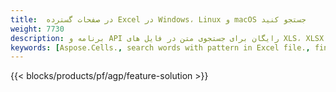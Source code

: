```yaml
---
title:  در صفحات گسترده Excel در Windows، Linux و macOS جستجو کنید
weight: 7730
description: برنامه و API رایگان برای جستجوی متن در فایل های XLS، XLSX و ODS
keywords: [Aspose.Cells., search words with pattern in Excel file., find words with pattern in Excel file., search string with pattern in Excel file., find words with pattern in Excel file., search words in excel file., find words in excel file., search string in excel file., find string in excel file]
---
```

{{< blocks/products/pf/agp/feature-solution >}} 

